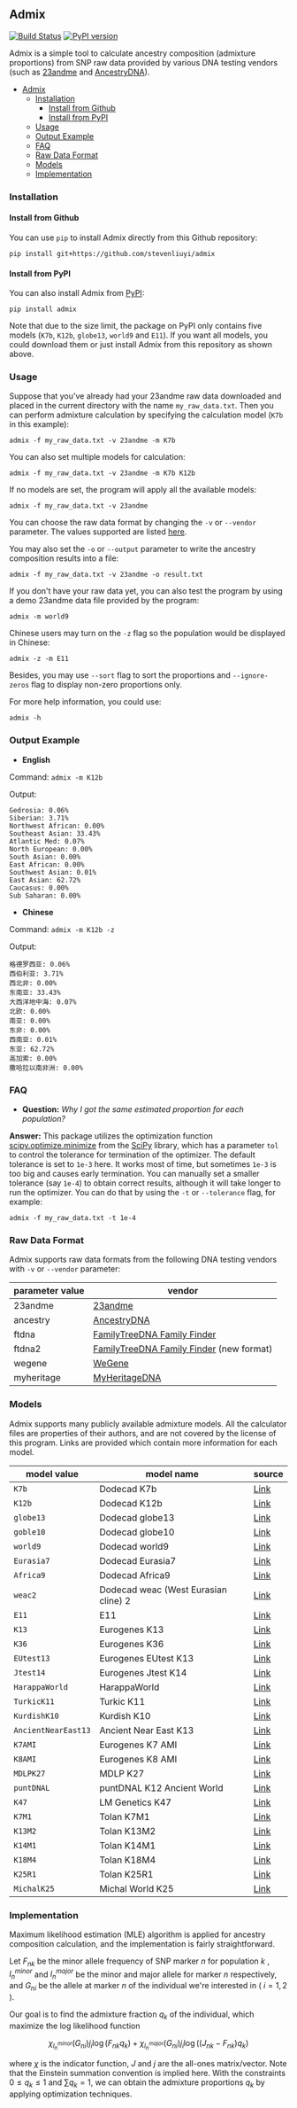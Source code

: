## Admix
[![Build Status](https://travis-ci.org/stevenliuyi/admix.svg?branch=master)](https://travis-ci.org/stevenliuyi/admix)
[![PyPI version](https://badge.fury.io/py/admix.svg)](https://badge.fury.io/py/admix)

Admix is a simple tool to calculate ancestry composition (admixture proportions) from SNP raw data provided by various DNA testing vendors (such as [23andme](https://www.23andme.com/) and [AncestryDNA](https://www.ancestry.com/dna/)).

- [Admix](#admix)
  - [Installation](#installation)
    - [Install from Github](#install-from-github)
    - [Install from PyPI](#install-from-pypi)
  - [Usage](#usage)
  - [Output Example](#output-example)
  - [FAQ](#faq)
  - [Raw Data Format](#raw-data-format)
  - [Models](#models)
  - [Implementation](#implementation)

### Installation
#### Install from Github
You can use `pip` to install Admix directly from this Github repository:
```
pip install git+https://github.com/stevenliuyi/admix
```

#### Install from PyPI
You can also install Admix from [PyPI](https://pypi.python.org/pypi/admix):
```
pip install admix
```

Note that due to the size limit, the package on PyPI only contains five models (`K7b`, `K12b`, `globe13`, `world9` and `E11`). If you want all models, you could download them or just install Admix from this repository as shown above.

### Usage
Suppose that you've already had your 23andme raw data downloaded and placed in the current directory with the name `my_raw_data.txt`. Then you can perform admixture calculation by specifying the calculation model (`K7b` in this example):

```
admix -f my_raw_data.txt -v 23andme -m K7b
```

You can also set multiple models for calculation:
```
admix -f my_raw_data.txt -v 23andme -m K7b K12b
```

If no models are set, the program will apply all the available models:
```
admix -f my_raw_data.txt -v 23andme
```
You can choose the raw data format by changing the `-v` or `--vendor` parameter. The values supported are listed [here](#raw-data-format).

You may also set the `-o` or `--output` parameter to write the ancestry composition results into a file:
```
admix -f my_raw_data.txt -v 23andme -o result.txt
```

If you don't have your raw data yet, you can also test the program by using a demo 23andme data file provided by the program:
```
admix -m world9
```

Chinese users may turn on the `-z` flag so the population would be displayed in Chinese:
```
admix -z -m E11
```

Besides, you may use `--sort` flag to sort the proportions and `--ignore-zeros` flag to display non-zero proportions only.

For more help information, you could use:
```
admix -h
```

### Output Example
- **English**

Command: `admix -m K12b`

Output:
```
Gedrosia: 0.06%
Siberian: 3.71%
Northwest African: 0.00%
Southeast Asian: 33.43%
Atlantic Med: 0.07%
North European: 0.00%
South Asian: 0.00%
East African: 0.00%
Southwest Asian: 0.01%
East Asian: 62.72%
Caucasus: 0.00%
Sub Saharan: 0.00%
```
- **Chinese**

Command: `admix -m K12b -z`

Output:
```
格德罗西亚: 0.06%
西伯利亚: 3.71%
西北非: 0.00%
东南亚: 33.43%
大西洋地中海: 0.07%
北欧: 0.00%
南亚: 0.00%
东非: 0.00%
西南亚: 0.01%
东亚: 62.72%
高加索: 0.00%
撒哈拉以南非洲: 0.00%
```

### FAQ
- **Question:** *Why I got the same estimated proportion for each population?*

**Answer:** This package utilizes the optimization function [scipy.optimize.minimize](https://docs.scipy.org/doc/scipy/reference/generated/scipy.optimize.minimize.html) from the [SciPy](https://www.scipy.org) library, which has a parameter `tol` to control the tolerance for termination of the optimizer. The default tolerance is set to `1e-3` here. It works most of time, but sometimes `1e-3` is too big and causes early termination. You can manually set a smaller tolerance (say `1e-4`) to obtain correct results, although it will take longer to run the optimizer. You can do that by using the `-t` or `--tolerance` flag, for example:

```
admix -f my_raw_data.txt -t 1e-4
```

### Raw Data Format
Admix supports raw data formats from the following DNA testing vendors with `-v` or `--vendor` parameter:

| parameter value | vendor |
| --------------- | ------ |
| 23andme | [23andme](https://www.23andme.com/) |
| ancestry | [AncestryDNA](https://www.ancestry.com/dna/) |
| ftdna | [FamilyTreeDNA Family Finder](https://www.familytreedna.com/products/family-finder) |
| ftdna2 | [FamilyTreeDNA Family Finder](https://www.familytreedna.com/products/family-finder) (new format) |
| wegene | [WeGene](https://www.wegene.com/en/) |
| myheritage | [MyHeritageDNA](https://www.myheritage.com/dna) |

### Models
Admix supports many publicly available admixture models. All the calculator files are properties of their authors, and are not covered by the license of this program. Links are provided which contain more information for each model.

| model value | model name | source |
| ----- | --------- | ---- |
| `K7b` | Dodecad K7b | [Link](http://dodecad.blogspot.com/2012/01/k12b-and-k7b-calculators.html) |
| `K12b` | Dodecad K12b | [Link](http://dodecad.blogspot.com/2012/01/k12b-and-k7b-calculators.html) |
| `globe13` | Dodecad globe13 | [Link](http://dodecad.blogspot.com/2012/10/globe13-calculator.html) |
| `goble10` | Dodecad globe10 | [Link](http://dodecad.blogspot.com/2012/10/globe10-calculator.html) |
| `world9` | Dodecad world9 | [Link](http://dodecad.blogspot.com/2011/12/world9-calculator.html) |
| `Eurasia7` | Dodecad Eurasia7 | [Link](http://dodecad.blogspot.com/2011/10/eurasia7-calculator.html) |
| `Africa9` | Dodecad Africa9 | [Link](http://dodecad.blogspot.com/2011/09/africa9-calculator.html) |
| `weac2` | Dodecad weac (West Eurasian cline) 2 | [Link](http://dodecad.blogspot.com/2012/06/weac2-calculator.html) |
| `E11` | E11 | [Link](http://www.ranhaer.com/thread-32241-1-1.html) |
| `K13` | Eurogenes K13 | [Link](https://bga101.blogspot.com/2013/11/updated-eurogenes-k13-at-gedmatch.html) |
| `K36` | Eurogenes K36 | [Link](http://bga101.blogspot.com/2013/03/eurogenes-k36-at-gedmatch.html) |
| `EUtest13` | Eurogenes EUtest K13 | [Link](http://bga101.blogspot.com/2013/11/updated-eurogenes-k13-at-gedmatch.html) |
| `Jtest14` | Eurogenes Jtest K14 | [Link](http://bga101.blogspot.com/2012/09/eurogenes-ashkenazim-ancestry-test-files.html) |
| `HarappaWorld` | HarappaWorld | [Link](http://www.harappadna.org/2012/05/harappaworld-admixture/) |
| `TurkicK11` | Turkic K11 | [Link](http://www.anthrogenica.com/showthread.php?8817-Turkic-K11-Admixture-Calculator) |
| `KurdishK10` | Kurdish K10 | [Link](http://www.anthrogenica.com/showthread.php?8571-K10-Kurdish-Calculator-Version-1/page6) |
| `AncientNearEast13` | Ancient Near East K13 | [Link](http://www.anthrogenica.com/showthread.php?8193-ancient-DNA-in-the-Gedrosia-Near-East-Neolithic-K13) |
| `K7AMI` | Eurogenes K7 AMI | [Link](http://www.anthrogenica.com/showthread.php?4548-Upcoming-DIY-Eurogenes-K7-amp-K8-Calculator-amp-Oracles-for-tracking-E-Asian-amp-ASI) |
| `K8AMI` | Eurogenes K8 AMI | [Link](http://www.anthrogenica.com/showthread.php?4548-Upcoming-DIY-Eurogenes-K7-amp-K8-Calculator-amp-Oracles-for-tracking-E-Asian-amp-ASI) |
| `MDLPK27` | MDLP K27 | [Link](https://genoplot.com/discussions/topic/24553/post-mdlp-k27-results) |
| `puntDNAL` | puntDNAL K12 Ancient World | [Link](http://www.anthrogenica.com/showthread.php?8034-PuntDNAL-K12-Ancient-World-Results) |
| `K47` | LM Genetics K47 | [Link](https://genoplot.com/discussions/topic/26867/new-k30-k47-world-calculator) |
| `K7M1` | Tolan K7M1 | [Link](http://gen3553.pagesperso-orange.fr/ADN/Calc.htm) |
| `K13M2` | Tolan K13M2 | [Link](http://gen3553.pagesperso-orange.fr/ADN/Calc.htm) |
| `K14M1` | Tolan K14M1 | [Link](http://gen3553.pagesperso-orange.fr/ADN/Calc.htm) |
| `K18M4` | Tolan K18M4 | [Link](http://gen3553.pagesperso-orange.fr/ADN/Calc.htm) |
| `K25R1` | Tolan K25R1 | [Link](http://gen3553.pagesperso-orange.fr/ADN/Calc.htm) |
| `MichalK25`| Michal World K25 | [Link](https://anthrogenica.com/showthread.php?13359-Michal-s-World-K25-calculator) |

### Implementation
Maximum likelihood estimation (MLE) algorithm is applied for ancestry composition calculation, and the implementation is fairly straightforward.

Let $F_{nk}$ be the minor allele frequency of SNP marker $n$ for population $k$ ,
$l_n^{minor}$ and $l_n^{major}$ be the minor and major allele for marker $n$ respectively,
and $G_{ni}$ be the allele at marker $n$ of the individual we're interested in ( $i=1,2$ ).

Our goal is to find the admixture fraction $q_k$ of the individual, which maximize the log likelihood function

$$\chi_{{l^{minor}_n}}(G_{ni})j_i\log(F_{nk}q_k)+\chi_{{l^{major}_n}}(G_{ni})j_i\log((J_{nk}-F_{nk})q_k)$$

where $\chi$ is the indicator function, $J$ and $j$ are the all-ones matrix/vector. Note that the Einstein summation convention is implied here. With the constraints $0 \leq q_k \leq 1$ and $\sum {q_k} = 1$, we can obtain the admixture proportions $q_k$ by applying optimization techniques.
